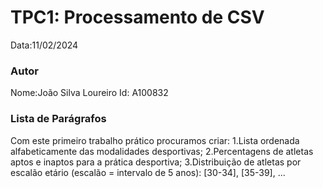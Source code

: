 # TPC1: Processamento de CSV

Data:11/02/2024

### Autor
Nome:João Silva Loureiro
Id: A100832

### Lista de Parágrafos
Com este primeiro trabalho prático procuramos criar:
1.Lista ordenada alfabeticamente das modalidades desportivas;
2.Percentagens de atletas aptos e inaptos para a prática desportiva;
3.Distribuição de atletas por escalão etário (escalão = intervalo de 5 anos): [30-34], [35-39], ...
